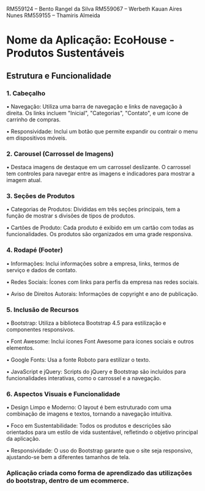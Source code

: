 RM559124 – Bento Rangel da Silva
RM559067 – Werbeth Kauan Aires Nunes
RM559155 – Thamiris Almeida

# Nome da Aplicação: EcoHouse - Produtos Sustentáveis

## Estrutura e Funcionalidade

### 1. Cabeçalho
•	Navegação: Utiliza uma barra de navegação e links de navegação à direita. Os links incluem "Inicial", "Categorias", "Contato", e um ícone de carrinho de compras.

•	Responsividade: Inclui um botão que permite expandir ou contrair o menu em dispositivos móveis.

### 2. Carousel (Carrossel de Imagens)
•	Destaca imagens de destaque em um carrossel deslizante. O carrossel tem controles para navegar entre as imagens e indicadores para mostrar a imagem atual.


### 3. Seções de Produtos
•	Categorias de Produtos: Divididas em três seções principais, tem a função de mostrar s divisões de tipos de produtos.

•	Cartões de Produto: Cada produto é exibido em um cartão com todas as funcionalidades. Os produtos são organizados em uma grade responsiva.

### 4. Rodapé (Footer)
•	Informações: Inclui informações sobre a empresa, links, termos de serviço e dados de contato.

•	Redes Sociais: Ícones com links para perfis da empresa nas redes sociais. 

•	Aviso de Direitos Autorais: Informações de copyright e ano de publicação.


### 5. Inclusão de Recursos
•	Bootstrap: Utiliza a biblioteca Bootstrap 4.5 para estilização e componentes responsivos.

•	Font Awesome: Inclui ícones Font Awesome para ícones sociais e outros elementos.

•	Google Fonts: Usa a fonte Roboto para estilizar o texto.

•	JavaScript e jQuery: Scripts do jQuery e Bootstrap são incluídos para funcionalidades interativas, como o carrossel e a navegação.


### 6. Aspectos Visuais e Funcionalidade
•	Design Limpo e Moderno: O layout é bem estruturado com uma combinação de imagens e textos, tornando a navegação intuitiva.

•	Foco em Sustentabilidade: Todos os produtos e descrições são orientados para um estilo de vida sustentável, refletindo o objetivo principal da aplicação.

•	Responsividade: O uso do Bootstrap garante que o site seja responsivo, ajustando-se bem a diferentes tamanhos de tela.


### Aplicação criada como forma de aprendizado das utilizações do bootstrap, dentro de um ecommerce.
